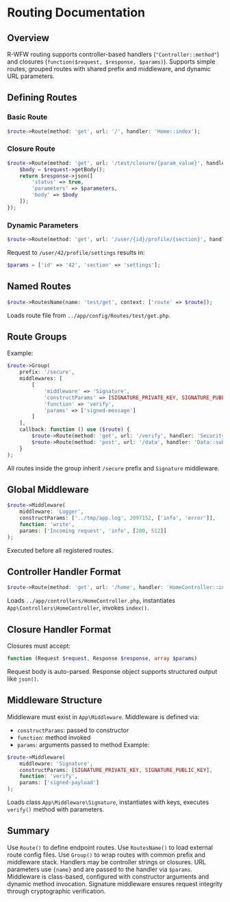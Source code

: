 # **Routing Documentation**

## **Overview**

R-WFW routing supports controller-based handlers (`"Controller::method"`) and closures (`function($request, $response, $params)`). Supports simple routes,
grouped routes with shared prefix and middleware, and dynamic URL parameters.

## **Defining Routes**

### **Basic Route**

```php
$route->Route(method: 'get', url: '/', handler: 'Home::index');
```

### **Closure Route**

```php
$route->Route(method: 'get', url: '/test/closure/{param_value}', handler: function ($request, $response, $parameters): mixed {
    $body = $request->getBody();
    return $response->json([
        'status' => true,
        'parameters' => $parameters,
        'body' => $body
    ]);
});
```

### **Dynamic Parameters**

```php
$route->Route(method: 'get', url: '/user/{id}/profile/{section}', handler: 'UserProfile::view');
```

Request to `/user/42/profile/settings` results in:

```php
$params = ['id' => '42', 'section' => 'settings'];
```

## **Named Routes**

```php
$route->RoutesName(name: 'test/get', context: ['route' => $route]);
```

Loads route file from `../app/config/Routes/test/get.php`.

## **Route Groups**

Example:

```php
$route->Group(
    prefix: '/secure',
    middlewares: [
        [
            'middleware' => 'Signature',
            'constructParams' => [SIGNATURE_PRIVATE_KEY, SIGNATURE_PUBLIC_KEY],
            'function' => 'verify',
            'params' => ['signed-message']
        ]
    ],
    callback: function () use ($route) {
        $route->Route(method: 'get', url: '/verify', handler: 'Security::check');
        $route->Route(method: 'post', url: '/data', handler: 'Data::submit');
    }
);
```

All routes inside the group inherit `/secure` prefix and `Signature` middleware.

## **Global Middleware**

```php
$route->Middleware(
    middleware: 'Logger',
    constructParams: ['../tmp/app.log', 2097152, ['info', 'error']],
    function: 'write',
    params: ['Incoming request', 'info', [200, 512]]
);
```

Executed before all registered routes.

## **Controller Handler Format**

```php
$route->Route(method: 'get', url: '/home', handler: 'HomeController::index');
```

Loads `../app/controllers/HomeController.php`, instantiates `App\Controllers\HomeController`, invokes `index()`.

## **Closure Handler Format**

Closures must accept:

```php
function (Request $request, Response $response, array $params)
```

Request body is auto-parsed. Response object supports structured output like `json()`.

## **Middleware Structure**

Middleware must exist in `App\Middleware`. Middleware is defined via:

* `constructParams`: passed to constructor
* `function`: method invoked
* `params`: arguments passed to method
  Example:

```php
$route->Middleware(
    middleware: 'Signature',
    constructParams: [SIGNATURE_PRIVATE_KEY, SIGNATURE_PUBLIC_KEY],
    function: 'verify',
    params: ['signed-payload']
);
```

Loads class `App\Middleware\Signature`, instantiates with keys, executes `verify()` method with parameters.

## **Summary**

Use `Route()` to define endpoint routes. Use `RoutesName()` to load external route config files. Use `Group()` to wrap routes with common prefix and
middleware stack. Handlers may be controller strings or closures. URL parameters use `{name}` and are passed to the handler via `$params`. Middleware is
class-based, configured with constructor arguments and dynamic method invocation. Signature middleware ensures request integrity through cryptographic
verification.
